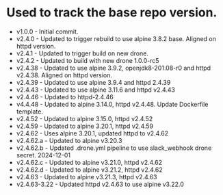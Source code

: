 # Used to track the base repo version.
* v1.0.0    - Initial commit.
* v2.4.0    - Updated to trigger rebuild to use alpine 3.8.2 base. Aligned on httpd version.
* v2.4.1    - Updated to trigger build on new drone.
* v2.4.2    - Updated to build with new drone 1.0.0-rc5
* v2.4.38   - Updated to use alpine 3.9.2, openjdk8-201.08-r0 and httpd v2.4.38.  Aligned on httpd version.
* v2.4.39   - Updated to use alpine 3.9.4 and httpd 2.4.39
* v2.4.43   - Updated to use alpine 3.11.6 and httpd v2.4.43
* v2.4.46   - Updated to httpd-2.4.46
* v4.4.48   - Updated to alpine 3.14.0, httpd v2.4.48.  Update Dockerfile template.
* v2.4.52   - Updated to alpine 3.15.0, httpd v2.4.52
* v2.4.59   - Updated to alpine 3.20.1, httpd v2.4.59
* v2.4.62   - Uses alpine 3.20.1, updated httpd to v2.4.62
* v2.4.62.a - Updated to alpine v3.20.3
* v2.4.62.b - Updated .drone.yml pipeline to use slack_webhook drone secret.  2024-12-01
* v2.4.62.c - Updated to alpine v3.21.0, httpd v2.4.62
* v2.4.62.d - Updated to alpine v3.21.2, httpd v2.4.62
* v2.4.63   - Updated to alpine v3.21.3, httpd v2.4.63
* v2.4.63-3.22  - Updated httpd v2.4.63 to use alpine v3.22.0